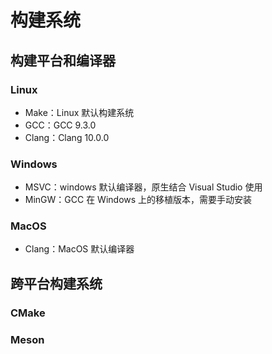 # 构建系统

## 构建平台和编译器

### Linux
- Make：Linux 默认构建系统
- GCC：GCC 9.3.0
- Clang：Clang 10.0.0

### Windows
- MSVC：windows 默认编译器，原生结合 Visual Studio 使用
- MinGW：GCC 在 Windows 上的移植版本，需要手动安装

### MacOS
- Clang：MacOS 默认编译器


## 跨平台构建系统

### CMake

### Meson
